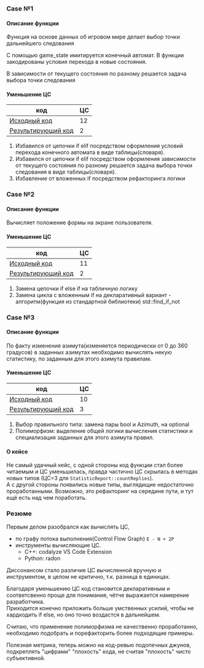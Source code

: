 ### Case №1
#### Описание функции
Функция на основе данных об игровом мире делает выбор точки дальнейшего следования

С помощью game_state имитируется конечный автомат.
В функции закодированы условия перехода в новые состояния.

В зависимости от текущего состояния по разному решается задача выбора точки следования

#### Уменьшение ЦС
| код | ЦС |
| --- | --- |
| [Исходный код](case1/before.py) | 12 |
| [Результирующий код](case1/after.py) | 2 |

1. Избавился от цепочки if elif посредством оформления условий перехода конечного автомата в виде таблицы(словаря).
2. Избавился от цепочки if elif посредством оформления зависимости от текущего состояния по разному решается задача выбора точки следования в виде таблицы(словаря).
3. Избавление от вложенных if посредством рефакторинга логики

### Case №2
#### Описание функции
Вычисляет положение формы на экране пользователя.

#### Уменьшение ЦС
| код | ЦС |
| --- | --- |
| [Исходный код](case2/before.cpp) | 11 |
| [Результирующий код](case2/after.cpp) | 2 |

1. Замена цепочки if else if на табличную логику
2. Замена цикла с вложенным if на декларативный вариант - алгоритм(функция из стандартной библиотеки) std::find_if_not

### Case №3
#### Описание функции
По факту изменения азимута(изменяется периодически от 0 до 360 градусов)
в заданных азимутах необходимо вычислять некую статистику, по заданным для этого азимута правилам.

#### Уменьшение ЦС
| код | ЦС |
| --- | --- |
| [Исходный код](case3/before.cpp) | 10 |
| [Результирующий код](case3/after.cpp) | 3 |

1. Выбор правильного типа: замена пары bool и Azimuth, на optional<Azimuth>
2. Полиморфизм: выделение общей логики вычисления статистики и специализация заданных для этого азимута правил.

#### О кейсе
Не самый удачный кейс, с одной стороны код функции стал более читаемым и ЦС уменьшилась, правда частично ЦС скрылась в методах новых типов (ЦС=3 для `StatisticReport::countReplies`).  
А с другой стороны появились новые типы, выглядищие недостаточно проработанными.
Возможно, это рефакторинг на середине пути, и тут ещё есть над чем поработать.

### Резюме
Первым делом разобрался как вычислять ЦС, 
- по графу потока выполнения(Control Flow Graph) `E - N + 2P`
- инструменты вычисляющие ЦС.
  - С++: codalyze VS Code Extension
  - Python: radon

Диссонансом стало различие ЦС вычисленной вручную и инструментом, в целом не критично, т.к. разница в единицах.  

Благодаря уменьшению ЦС код становится декларативным и соответсвенно проще для понимания, чётче выражается намерение разработчика.  
Приходится конечно приложить больше умственных усилий, чтобы не хардкодить if else, но оно точно воздастся в дальнейшем. 

Считаю, что применение полиморфизма не качественно проработанно, необходимо подобрать и порефакторить более подходящие примеры.

Полезная метрика, теперь можно на код-ревью подопечных джунов, подкреплять "цифрами" "плохость" кода, не считая "плохость" чисто субъективной.

